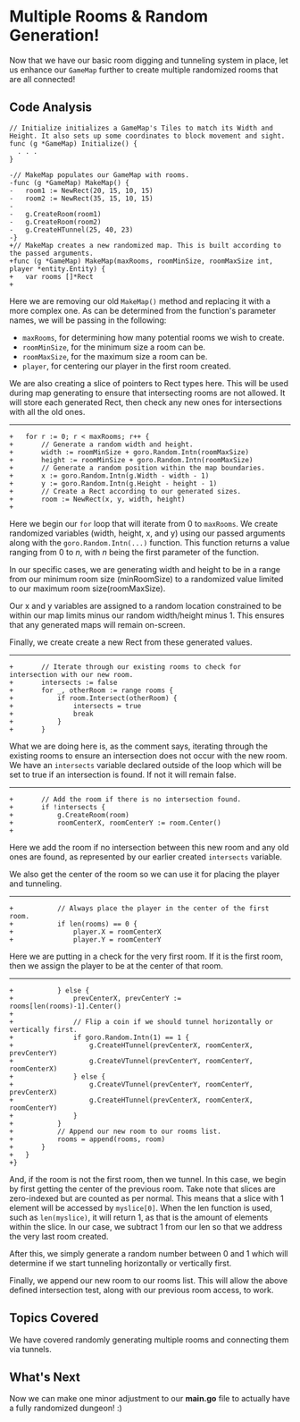 # Multiple Rooms & Random Generation!
Now that we have our basic room digging and tunneling system in place, let us enhance our `GameMap` further to create multiple randomized rooms that are all connected!

## Code Analysis
```
// Initialize initializes a GameMap's Tiles to match its Width and Height. It also sets up some coordinates to block movement and sight.
func (g *GameMap) Initialize() {
  . . . 
}

-// MakeMap populates our GameMap with rooms.
-func (g *GameMap) MakeMap() {
-	room1 := NewRect(20, 15, 10, 15)
-	room2 := NewRect(35, 15, 10, 15)
-
-	g.CreateRoom(room1)
-	g.CreateRoom(room2)
-	g.CreateHTunnel(25, 40, 23)
-}
+// MakeMap creates a new randomized map. This is built according to the passed arguments.
+func (g *GameMap) MakeMap(maxRooms, roomMinSize, roomMaxSize int, player *entity.Entity) {
+	var rooms []*Rect
+
```
Here we are removing our old `MakeMap()` method and replacing it with a more complex one. As can be determined from the function's parameter names, we will be passing in the following:

  * `maxRooms`, for determining how many potential rooms we wish to create.
  * `roomMinSize`, for the minimum size a room can be.
  * `roomMaxSize`, for the maximum size a room can be.
  * `player`, for centering our player in the first room created.

We are also creating a slice of pointers to Rect types here. This will be used during map generating to ensure that intersecting rooms are not allowed. It will store each generated Rect, then check any new ones for intersections with all the old ones.

---
```
+	for r := 0; r < maxRooms; r++ {
+		// Generate a random width and height.
+		width := roomMinSize + goro.Random.Intn(roomMaxSize)
+		height := roomMinSize + goro.Random.Intn(roomMaxSize)
+		// Generate a random position within the map boundaries.
+		x := goro.Random.Intn(g.Width - width - 1)
+		y := goro.Random.Intn(g.Height - height - 1)
+		// Create a Rect according to our generated sizes.
+		room := NewRect(x, y, width, height)
+
```
Here we begin our `for` loop that will iterate from 0 to `maxRooms`. We create randomized variables (width, height, x, and y) using our passed arguments along with the `goro.Random.Intn(...)` function. This function returns a value ranging from 0 to *n*, with *n* being the first parameter of the function.

In our specific cases, we are generating width and height to be in a range from our minimum room size (minRoomSize) to a randomized value limited to our maximum room size(roomMaxSize).

Our x and y variables are assigned to a random location constrained to be within our map limits minus our random width/height minus 1. This ensures that any generated maps will remain on-screen.

Finally, we create create a new Rect from these generated values.

---
```
+		// Iterate through our existing rooms to check for intersection with our new room.
+		intersects := false
+		for _, otherRoom := range rooms {
+			if room.Intersect(otherRoom) {
+				intersects = true
+				break
+			}
+		}
```
What we are doing here is, as the comment says, iterating through the existing rooms to ensure an intersection does not occur with the new room. We have an `intersects` variable declared outside of the loop which will be set to true if an intersection is found. If not it will remain false.

---
```
+		// Add the room if there is no intersection found.
+		if !intersects {
+			g.CreateRoom(room)
+			roomCenterX, roomCenterY := room.Center()
+
```
Here we add the room if no intersection between this new room and any old ones are found, as represented by our earlier created `intersects` variable.

We also get the center of the room so we can use it for placing the player and tunneling.

---
```
+			// Always place the player in the center of the first room.
+			if len(rooms) == 0 {
+				player.X = roomCenterX
+				player.Y = roomCenterY
```
Here we are putting in a check for the very first room. If it is the first room, then we assign the player to be at the center of that room.

---
```
+			} else {
+				prevCenterX, prevCenterY := rooms[len(rooms)-1].Center()
+
+				// Flip a coin if we should tunnel horizontally or vertically first.
+				if goro.Random.Intn(1) == 1 {
+					g.CreateHTunnel(prevCenterX, roomCenterX, prevCenterY)
+					g.CreateVTunnel(prevCenterY, roomCenterY, roomCenterX)
+				} else {
+					g.CreateVTunnel(prevCenterY, roomCenterY, prevCenterX)
+					g.CreateHTunnel(prevCenterX, roomCenterX, roomCenterY)
+				}
+			}
+			// Append our new room to our rooms list.
+			rooms = append(rooms, room)
+		}
+	}
+}
```
And, if the room is not the first room, then we tunnel. In this case, we begin by first getting the center of the previous room. Take note that slices are zero-indexed but are counted as per normal. This means that a slice with 1 element will be accessed by `myslice[0]`. When the len function is used, such as `len(myslice)`, it will return 1, as that is the amount of elements within the slice. In our case, we subtract 1 from our len so that we address the very last room created.

After this, we simply generate a random number between 0 and 1 which will determine if we start tunneling horizontally or vertically first.

Finally, we append our new room to our rooms list. This will allow the above defined intersection test, along with our previous room access, to work.
## Topics Covered
We have covered randomly generating multiple rooms and connecting them via tunnels.

## What's Next
Now we can make one minor adjustment to our **main.go** file to actually have a fully randomized dungeon! :)
